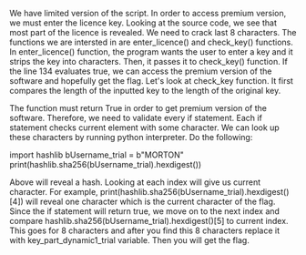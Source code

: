 We have limited version of the script. In order to access premium version, we must enter the licence key. Looking at the source code, we see that most part of the licence is revealed. We need to crack last 8 characters. The functions we are intersted in are enter_licence() and check_key() functions. In enter_licence() function, the program wants the user to enter a key and it strips the key into characters. Then, it passes it to check_key() function. If the line 134 evaluates true, we can access the premium version of the software and hopefully get the flag. Let's look at check_key function. It first compares the length of the inputted key to the length of the original key. 

The function must return True in order to get premium version of the software. Therefore, we need to validate every if statement. Each if statement checks current element with some character. We can look up these characters by running python interpreter. Do the following:

import hashlib
bUsername_trial = b"MORTON"
print(hashlib.sha256(bUsername_trial).hexdigest())

Above will reveal a hash. Looking at each index will give us current character. For example, print(hashlib.sha256(bUsername_trial).hexdigest()[4]) will reveal one character which is the current character of the flag. Since the if statement will return true, we move on to the next index and compare hashlib.sha256(bUsername_trial).hexdigest()[5] to current index. This goes for 8 characters and after you find this 8 characters replace it with key_part_dynamic1_trial variable. Then you will get the flag.